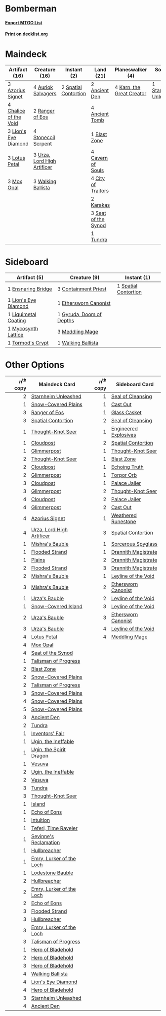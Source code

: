 # Bomberman

#### [Export MTGO List](../collection/Bomberman/Bomberman.txt)
#### [Print on decklist.org](http://decklist.org/?deckmain=2%09Ancient%20Den%0A4%09Ancient%20Tomb%0A4%09Auriok%20Salvagers%0A3%09Azorius%20Signet%0A1%09Blast%20Zone%0A4%09Cavern%20of%20Souls%0A4%09Chalice%20of%20the%20Void%0A4%09City%20of%20Traitors%0A2%09Karakas%0A4%09Karn,%20the%20Great%20Creator%0A3%09Lion's%20Eye%20Diamond%0A3%09Lotus%20Petal%0A3%09Mox%20Opal%0A2%09Ranger%20of%20Eos%0A3%09Seat%20of%20the%20Synod%0A2%09Spatial%20Contortion%0A1%09Starnheim%20Unleashed%0A4%09Stonecoil%20Serpent%0A1%09Tundra%0A3%09Urza,%20Lord%20High%20Artificer%0A3%09Walking%20Ballista&deckside=3%09Containment%20Priest%0A1%09Ensnaring%20Bridge%0A1%09Ethersworn%20Canonist%0A1%09Gyruda,%20Doom%20of%20Depths%0A1%09Lion's%20Eye%20Diamond%0A1%09Liquimetal%20Coating%0A3%09Meddling%20Mage%0A1%09Mycosynth%20Lattice%0A1%09Spatial%20Contortion%0A1%09Tormod's%20Crypt%0A1%09Walking%20Ballista)
# Maindeck

|                                         Artifact (16)                                          |                                            Creature (16)                                             |                                          Instant (2)                                          |                                          Land (21)                                           |                                          Planeswalker (4)                                          |                                          Sorcery (1)                                           |
|------------------------------------------------------------------------------------------------|------------------------------------------------------------------------------------------------------|-----------------------------------------------------------------------------------------------|----------------------------------------------------------------------------------------------|----------------------------------------------------------------------------------------------------|------------------------------------------------------------------------------------------------|
|3 [Azorius Signet](http://gatherer.wizards.com/Pages/Card/Details.aspx?multiverseid=220540)     |4 [Auriok Salvagers](http://gatherer.wizards.com/Pages/Card/Details.aspx?multiverseid=51166)          |2 [Spatial Contortion](http://gatherer.wizards.com/Pages/Card/Details.aspx?multiverseid=407518)|2 [Ancient Den](http://gatherer.wizards.com/Pages/Card/Details.aspx?multiverseid=205275)      |4 [Karn, the Great Creator](http://gatherer.wizards.com/Pages/Card/Details.aspx?multiverseid=460928)|1 [Starnheim Unleashed](http://gatherer.wizards.com/Pages/Card/Details.aspx?multiverseid=503639)|
|4 [Chalice of the Void](http://gatherer.wizards.com/Pages/Card/Details.aspx?multiverseid=442211)|2 [Ranger of Eos](http://gatherer.wizards.com/Pages/Card/Details.aspx?multiverseid=174823)            |                                                                                               |4 [Ancient Tomb](http://gatherer.wizards.com/Pages/Card/Details.aspx?multiverseid=409567)     |                                                                                                    |                                                                                                |
|3 [Lion's Eye Diamond](http://gatherer.wizards.com/Pages/Card/Details.aspx?multiverseid=3255)   |4 [Stonecoil Serpent](http://gatherer.wizards.com/Pages/Card/Details.aspx?multiverseid=473197)        |                                                                                               |1 [Blast Zone](http://gatherer.wizards.com/Pages/Card/Details.aspx?multiverseid=461171)       |                                                                                                    |                                                                                                |
|3 [Lotus Petal](http://gatherer.wizards.com/Pages/Card/Details.aspx?multiverseid=420602)        |3 [Urza, Lord High Artificer](http://gatherer.wizards.com/Pages/Card/Details.aspx?multiverseid=464024)|                                                                                               |4 [Cavern of Souls](http://gatherer.wizards.com/Pages/Card/Details.aspx?multiverseid=278058)  |                                                                                                    |                                                                                                |
|3 [Mox Opal](http://gatherer.wizards.com/Pages/Card/Details.aspx?multiverseid=397719)           |3 [Walking Ballista](http://gatherer.wizards.com/Pages/Card/Details.aspx?multiverseid=423848)         |                                                                                               |4 [City of Traitors](http://gatherer.wizards.com/Pages/Card/Details.aspx?multiverseid=6168)   |                                                                                                    |                                                                                                |
|                                                                                                |                                                                                                      |                                                                                               |2 [Karakas](http://gatherer.wizards.com/Pages/Card/Details.aspx?multiverseid=413782)          |                                                                                                    |                                                                                                |
|                                                                                                |                                                                                                      |                                                                                               |3 [Seat of the Synod](http://gatherer.wizards.com/Pages/Card/Details.aspx?multiverseid=420940)|                                                                                                    |                                                                                                |
|                                                                                                |                                                                                                      |                                                                                               |1 [Tundra](http://gatherer.wizards.com/Pages/Card/Details.aspx?multiverseid=885)              |                                                                                                    |                                                                                                |


# Sideboard

|                                         Artifact (5)                                          |                                           Creature (9)                                            |                                          Instant (1)                                          |
|-----------------------------------------------------------------------------------------------|---------------------------------------------------------------------------------------------------|-----------------------------------------------------------------------------------------------|
|1 [Ensnaring Bridge](http://gatherer.wizards.com/Pages/Card/Details.aspx?multiverseid=15866)   |3 [Containment Priest](http://gatherer.wizards.com/Pages/Card/Details.aspx?multiverseid=389470)    |1 [Spatial Contortion](http://gatherer.wizards.com/Pages/Card/Details.aspx?multiverseid=407518)|
|1 [Lion's Eye Diamond](http://gatherer.wizards.com/Pages/Card/Details.aspx?multiverseid=3255)  |1 [Ethersworn Canonist](http://gatherer.wizards.com/Pages/Card/Details.aspx?multiverseid=174931)   |                                                                                               |
|1 [Liquimetal Coating](http://gatherer.wizards.com/Pages/Card/Details.aspx?multiverseid=389578)|1 [Gyruda, Doom of Depths](http://gatherer.wizards.com/Pages/Card/Details.aspx?multiverseid=479741)|                                                                                               |
|1 [Mycosynth Lattice](http://gatherer.wizards.com/Pages/Card/Details.aspx?multiverseid=446209) |3 [Meddling Mage](http://gatherer.wizards.com/Pages/Card/Details.aspx?multiverseid=179547)         |                                                                                               |
|1 [Tormod's Crypt](http://gatherer.wizards.com/Pages/Card/Details.aspx?multiverseid=389723)    |1 [Walking Ballista](http://gatherer.wizards.com/Pages/Card/Details.aspx?multiverseid=423848)      |                                                                                               |


# Other Options

|*n*<sup>th</sup> copy|                                           Maindeck Card                                            |*n*<sup>th</sup> copy|                                        Sideboard Card                                         |
|--------------------:|----------------------------------------------------------------------------------------------------|--------------------:|-----------------------------------------------------------------------------------------------|
|                    2|[Starnheim Unleashed](http://gatherer.wizards.com/Pages/Card/Details.aspx?multiverseid=503639)      |                    1|[Seal of Cleansing](http://gatherer.wizards.com/Pages/Card/Details.aspx?multiverseid=405369)   |
|                    1|[Snow-Covered Plains](http://gatherer.wizards.com/Pages/Card/Details.aspx?multiverseid=121267)      |                    1|[Cast Out](http://gatherer.wizards.com/Pages/Card/Details.aspx?multiverseid=426710)            |
|                    3|[Ranger of Eos](http://gatherer.wizards.com/Pages/Card/Details.aspx?multiverseid=174823)            |                    1|[Glass Casket](http://gatherer.wizards.com/Pages/Card/Details.aspx?multiverseid=472977)        |
|                    3|[Spatial Contortion](http://gatherer.wizards.com/Pages/Card/Details.aspx?multiverseid=407518)       |                    2|[Seal of Cleansing](http://gatherer.wizards.com/Pages/Card/Details.aspx?multiverseid=405369)   |
|                    1|[Thought-Knot Seer](http://gatherer.wizards.com/Pages/Card/Details.aspx?multiverseid=407519)        |                    1|[Engineered Explosives](http://gatherer.wizards.com/Pages/Card/Details.aspx?multiverseid=50139)|
|                    1|[Cloudpost](http://gatherer.wizards.com/Pages/Card/Details.aspx?multiverseid=49050)                 |                    2|[Spatial Contortion](http://gatherer.wizards.com/Pages/Card/Details.aspx?multiverseid=407518)  |
|                    1|[Glimmerpost](http://gatherer.wizards.com/Pages/Card/Details.aspx?multiverseid=209043)              |                    1|[Thought-Knot Seer](http://gatherer.wizards.com/Pages/Card/Details.aspx?multiverseid=407519)   |
|                    2|[Thought-Knot Seer](http://gatherer.wizards.com/Pages/Card/Details.aspx?multiverseid=407519)        |                    1|[Blast Zone](http://gatherer.wizards.com/Pages/Card/Details.aspx?multiverseid=461171)          |
|                    2|[Cloudpost](http://gatherer.wizards.com/Pages/Card/Details.aspx?multiverseid=49050)                 |                    1|[Echoing Truth](http://gatherer.wizards.com/Pages/Card/Details.aspx?multiverseid=405212)       |
|                    2|[Glimmerpost](http://gatherer.wizards.com/Pages/Card/Details.aspx?multiverseid=209043)              |                    1|[Torpor Orb](http://gatherer.wizards.com/Pages/Card/Details.aspx?multiverseid=233069)          |
|                    3|[Cloudpost](http://gatherer.wizards.com/Pages/Card/Details.aspx?multiverseid=49050)                 |                    1|[Palace Jailer](http://gatherer.wizards.com/Pages/Card/Details.aspx?multiverseid=416775)       |
|                    3|[Glimmerpost](http://gatherer.wizards.com/Pages/Card/Details.aspx?multiverseid=209043)              |                    2|[Thought-Knot Seer](http://gatherer.wizards.com/Pages/Card/Details.aspx?multiverseid=407519)   |
|                    4|[Cloudpost](http://gatherer.wizards.com/Pages/Card/Details.aspx?multiverseid=49050)                 |                    2|[Palace Jailer](http://gatherer.wizards.com/Pages/Card/Details.aspx?multiverseid=416775)       |
|                    4|[Glimmerpost](http://gatherer.wizards.com/Pages/Card/Details.aspx?multiverseid=209043)              |                    2|[Cast Out](http://gatherer.wizards.com/Pages/Card/Details.aspx?multiverseid=426710)            |
|                    4|[Azorius Signet](http://gatherer.wizards.com/Pages/Card/Details.aspx?multiverseid=220540)           |                    1|[Weathered Runestone](http://gatherer.wizards.com/Pages/Card/Details.aspx?multiverseid=503863) |
|                    4|[Urza, Lord High Artificer](http://gatherer.wizards.com/Pages/Card/Details.aspx?multiverseid=464024)|                    3|[Spatial Contortion](http://gatherer.wizards.com/Pages/Card/Details.aspx?multiverseid=407518)  |
|                    1|[Mishra's Bauble](http://gatherer.wizards.com/Pages/Card/Details.aspx?multiverseid=122122)          |                    1|[Sorcerous Spyglass](http://gatherer.wizards.com/Pages/Card/Details.aspx?multiverseid=435407)  |
|                    1|[Flooded Strand](http://gatherer.wizards.com/Pages/Card/Details.aspx?multiverseid=405098)           |                    1|[Drannith Magistrate](http://gatherer.wizards.com/Pages/Card/Details.aspx?multiverseid=479531) |
|                    1|[Plains](http://gatherer.wizards.com/Pages/Card/Details.aspx?multiverseid=439856)                   |                    2|[Drannith Magistrate](http://gatherer.wizards.com/Pages/Card/Details.aspx?multiverseid=479531) |
|                    2|[Flooded Strand](http://gatherer.wizards.com/Pages/Card/Details.aspx?multiverseid=405098)           |                    3|[Drannith Magistrate](http://gatherer.wizards.com/Pages/Card/Details.aspx?multiverseid=479531) |
|                    2|[Mishra's Bauble](http://gatherer.wizards.com/Pages/Card/Details.aspx?multiverseid=122122)          |                    1|[Leyline of the Void](http://gatherer.wizards.com/Pages/Card/Details.aspx?multiverseid=107682) |
|                    3|[Mishra's Bauble](http://gatherer.wizards.com/Pages/Card/Details.aspx?multiverseid=122122)          |                    2|[Ethersworn Canonist](http://gatherer.wizards.com/Pages/Card/Details.aspx?multiverseid=174931) |
|                    1|[Urza's Bauble](http://gatherer.wizards.com/Pages/Card/Details.aspx?multiverseid=3818)              |                    2|[Leyline of the Void](http://gatherer.wizards.com/Pages/Card/Details.aspx?multiverseid=107682) |
|                    1|[Snow-Covered Island](http://gatherer.wizards.com/Pages/Card/Details.aspx?multiverseid=121130)      |                    3|[Leyline of the Void](http://gatherer.wizards.com/Pages/Card/Details.aspx?multiverseid=107682) |
|                    2|[Urza's Bauble](http://gatherer.wizards.com/Pages/Card/Details.aspx?multiverseid=3818)              |                    3|[Ethersworn Canonist](http://gatherer.wizards.com/Pages/Card/Details.aspx?multiverseid=174931) |
|                    3|[Urza's Bauble](http://gatherer.wizards.com/Pages/Card/Details.aspx?multiverseid=3818)              |                    4|[Leyline of the Void](http://gatherer.wizards.com/Pages/Card/Details.aspx?multiverseid=107682) |
|                    4|[Lotus Petal](http://gatherer.wizards.com/Pages/Card/Details.aspx?multiverseid=420602)              |                    4|[Meddling Mage](http://gatherer.wizards.com/Pages/Card/Details.aspx?multiverseid=179547)       |
|                    4|[Mox Opal](http://gatherer.wizards.com/Pages/Card/Details.aspx?multiverseid=397719)                 |                     |                                                                                               |
|                    4|[Seat of the Synod](http://gatherer.wizards.com/Pages/Card/Details.aspx?multiverseid=420940)        |                     |                                                                                               |
|                    1|[Talisman of Progress](http://gatherer.wizards.com/Pages/Card/Details.aspx?multiverseid=39597)      |                     |                                                                                               |
|                    2|[Blast Zone](http://gatherer.wizards.com/Pages/Card/Details.aspx?multiverseid=461171)               |                     |                                                                                               |
|                    2|[Snow-Covered Plains](http://gatherer.wizards.com/Pages/Card/Details.aspx?multiverseid=121267)      |                     |                                                                                               |
|                    2|[Talisman of Progress](http://gatherer.wizards.com/Pages/Card/Details.aspx?multiverseid=39597)      |                     |                                                                                               |
|                    3|[Snow-Covered Plains](http://gatherer.wizards.com/Pages/Card/Details.aspx?multiverseid=121267)      |                     |                                                                                               |
|                    4|[Snow-Covered Plains](http://gatherer.wizards.com/Pages/Card/Details.aspx?multiverseid=121267)      |                     |                                                                                               |
|                    5|[Snow-Covered Plains](http://gatherer.wizards.com/Pages/Card/Details.aspx?multiverseid=121267)      |                     |                                                                                               |
|                    3|[Ancient Den](http://gatherer.wizards.com/Pages/Card/Details.aspx?multiverseid=205275)              |                     |                                                                                               |
|                    2|[Tundra](http://gatherer.wizards.com/Pages/Card/Details.aspx?multiverseid=885)                      |                     |                                                                                               |
|                    1|[Inventors' Fair](http://gatherer.wizards.com/Pages/Card/Details.aspx?multiverseid=417820)          |                     |                                                                                               |
|                    1|[Ugin, the Ineffable](http://gatherer.wizards.com/Pages/Card/Details.aspx?multiverseid=460929)      |                     |                                                                                               |
|                    1|[Ugin, the Spirit Dragon](http://gatherer.wizards.com/Pages/Card/Details.aspx?multiverseid=391948)  |                     |                                                                                               |
|                    1|[Vesuva](http://gatherer.wizards.com/Pages/Card/Details.aspx?multiverseid=113543)                   |                     |                                                                                               |
|                    2|[Ugin, the Ineffable](http://gatherer.wizards.com/Pages/Card/Details.aspx?multiverseid=460929)      |                     |                                                                                               |
|                    2|[Vesuva](http://gatherer.wizards.com/Pages/Card/Details.aspx?multiverseid=113543)                   |                     |                                                                                               |
|                    3|[Tundra](http://gatherer.wizards.com/Pages/Card/Details.aspx?multiverseid=885)                      |                     |                                                                                               |
|                    3|[Thought-Knot Seer](http://gatherer.wizards.com/Pages/Card/Details.aspx?multiverseid=407519)        |                     |                                                                                               |
|                    1|[Island](http://gatherer.wizards.com/Pages/Card/Details.aspx?multiverseid=439857)                   |                     |                                                                                               |
|                    1|[Echo of Eons](http://gatherer.wizards.com/Pages/Card/Details.aspx?multiverseid=463995)             |                     |                                                                                               |
|                    1|[Intuition](http://gatherer.wizards.com/Pages/Card/Details.aspx?multiverseid=4707)                  |                     |                                                                                               |
|                    1|[Teferi, Time Raveler](http://gatherer.wizards.com/Pages/Card/Details.aspx?multiverseid=461148)     |                     |                                                                                               |
|                    1|[Sevinne's Reclamation](http://gatherer.wizards.com/Pages/Card/Details.aspx?multiverseid=470551)    |                     |                                                                                               |
|                    1|[Hullbreacher](http://gatherer.wizards.com/Pages/Card/Details.aspx?multiverseid=502308)             |                     |                                                                                               |
|                    1|[Emry, Lurker of the Loch](http://gatherer.wizards.com/Pages/Card/Details.aspx?multiverseid=473005) |                     |                                                                                               |
|                    1|[Lodestone Bauble](http://gatherer.wizards.com/Pages/Card/Details.aspx?multiverseid=3048)           |                     |                                                                                               |
|                    2|[Hullbreacher](http://gatherer.wizards.com/Pages/Card/Details.aspx?multiverseid=502308)             |                     |                                                                                               |
|                    2|[Emry, Lurker of the Loch](http://gatherer.wizards.com/Pages/Card/Details.aspx?multiverseid=473005) |                     |                                                                                               |
|                    2|[Echo of Eons](http://gatherer.wizards.com/Pages/Card/Details.aspx?multiverseid=463995)             |                     |                                                                                               |
|                    3|[Flooded Strand](http://gatherer.wizards.com/Pages/Card/Details.aspx?multiverseid=405098)           |                     |                                                                                               |
|                    3|[Hullbreacher](http://gatherer.wizards.com/Pages/Card/Details.aspx?multiverseid=502308)             |                     |                                                                                               |
|                    3|[Emry, Lurker of the Loch](http://gatherer.wizards.com/Pages/Card/Details.aspx?multiverseid=473005) |                     |                                                                                               |
|                    3|[Talisman of Progress](http://gatherer.wizards.com/Pages/Card/Details.aspx?multiverseid=39597)      |                     |                                                                                               |
|                    1|[Hero of Bladehold](http://gatherer.wizards.com/Pages/Card/Details.aspx?multiverseid=214064)        |                     |                                                                                               |
|                    2|[Hero of Bladehold](http://gatherer.wizards.com/Pages/Card/Details.aspx?multiverseid=214064)        |                     |                                                                                               |
|                    3|[Hero of Bladehold](http://gatherer.wizards.com/Pages/Card/Details.aspx?multiverseid=214064)        |                     |                                                                                               |
|                    4|[Walking Ballista](http://gatherer.wizards.com/Pages/Card/Details.aspx?multiverseid=423848)         |                     |                                                                                               |
|                    4|[Lion's Eye Diamond](http://gatherer.wizards.com/Pages/Card/Details.aspx?multiverseid=3255)         |                     |                                                                                               |
|                    4|[Hero of Bladehold](http://gatherer.wizards.com/Pages/Card/Details.aspx?multiverseid=214064)        |                     |                                                                                               |
|                    3|[Starnheim Unleashed](http://gatherer.wizards.com/Pages/Card/Details.aspx?multiverseid=503639)      |                     |                                                                                               |
|                    4|[Ancient Den](http://gatherer.wizards.com/Pages/Card/Details.aspx?multiverseid=205275)              |                     |                                                                                               |

